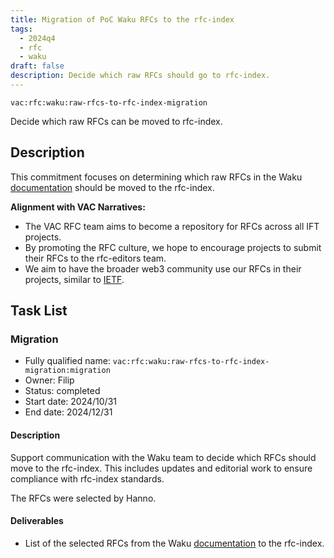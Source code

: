 ```yaml
---
title: Migration of PoC Waku RFCs to the rfc-index
tags:
  - 2024q4
  - rfc
  - waku
draft: false
description: Decide which raw RFCs should go to rfc-index.
---
```


`vac:rfc:waku:raw-rfcs-to-rfc-index-migration`

Decide which raw RFCs can be moved to rfc-index.

## Description

This commitment focuses on determining which raw RFCs in the 
Waku [documentation](https://github.com/waku-org/specs) should be moved
to the rfc-index.

**Alignment with VAC Narratives:**

- The VAC RFC team aims to become a repository for RFCs across all IFT projects.
- By promoting the RFC culture, we hope to encourage projects to submit their 
  RFCs to the rfc-editors team.
- We aim to have the broader web3 community use our RFCs in their projects, 
  similar to [IETF](https://www.ietf.org/).

## Task List

### Migration

- Fully qualified name: 
  `vac:rfc:waku:raw-rfcs-to-rfc-index-migration:migration`
- Owner: Filip
- Status: completed
- Start date: 2024/10/31
- End date: 2024/12/31

#### Description

Support communication with the Waku team to decide which RFCs should move to 
the rfc-index. This includes updates and editorial work to ensure compliance 
with rfc-index standards.

The RFCs were selected by Hanno.

#### Deliverables

- List of the selected RFCs from the Waku [documentation](https://github.com/waku-org/specs) to the rfc-index.
